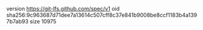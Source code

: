 version https://git-lfs.github.com/spec/v1
oid sha256:9c963687d71dee7a13614c507cff8c37e841b9008be8ccf1183b4a1397b7ab93
size 10975
